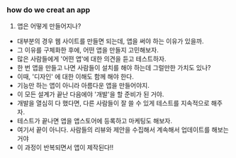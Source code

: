 ### how do we creat an app

1. 앱은 어떻게 만들어지나?
- 대부분의 경우 웹 사이트를 만들면 되는데, 앱을 써야 하는 이유가 있을까.
- 그 이유를 구체화한 후에, 어떤 앱을 만들지 고민해보자.
- 많은 사람들에게 '어떤 앱'에 대한 의견을 듣고 테스트하자.
- 한 번 앱을 만들고 나면 사람들이 설치를 해야 하는데 그럴만한 가치도 있나?
- 이때, '디자인' 에 대한 이해도 함께 해야 한다.
- 기능만 하는 앱이 아니라 아름다운 앱을 만들어야지.
- 이 모든 설계가 끝난 다음에야 '개발'을 할 준비가 된 거야.
- 개발을 열심히 다 했다면, 다른 사람들이 잘 쓸 수 있게 테스트를 지속적으로 해주자.
- 테스트가 끝나면 앱을 앱스토어에 등록하고 마케팅도 해보자.
- 여기서 끝이 아니다. 사람들의 리뷰와 제안을 수집해서 계속해서 업데이트를 해보는거야
- 이 과정이 반복되면서 앱이 제작된다!!